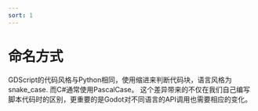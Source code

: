 ```yaml
---
sort: 1
---
```

# 命名方式

GDScript的代码风格与Python相同，使用缩进来判断代码块，语言风格为 snake_case.
而C#通常使用PascalCase。
这个差异带来的不仅在我们自己编写脚本代码时的区别，更重要的是Godot对不同语言的API调用也需要相应的变化。